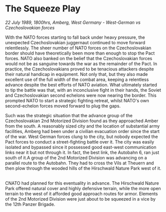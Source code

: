 # The Squeeze Play

*22 July 1989, 1800hrs, Amberg, West Germany - West-German vs Czechoslovakian forces*



With the NATO forces starting to fall back under heavy pressure, the unexpected Czechoslovakian juggernaut continued to move forward relentlessly. The sheer number of NATO forces on the Czechoslovakian border should have theoretically been more than enough to stop the Pact forces. NATO also banked on the belief that the Czechoslovakian forces would not be as sanguine towards the war as the remainder of the Pact. In practice, the Czechoslovakians proved to be tenacious attackers despite their natural handicap in equipment. Not only that, but they also made excellent use of the full width of the combat area, keeping a relentless advance despite the best efforts of NATO aviation. What ultimately started to tip the battle was that, with an inconclusive fight in their hands, the Soviet and Czechoslovakian second echelons were now nearing the border. This prompted NATO to start a strategic fighting retreat, whilst NATO's own second-echelon forces moved forward to plug the gaps. 

Such was the strategic situation that the advance group of the Czechoslovakian 2nd Motorized Division found as they approached Amber from the south. A reasonably sized city and the location of substantial army facilities, Amberg had been under a civilian evacuation order since the start of the war. West German forces clung to the city, but nobody expected the Pact forces to conduct a street-fighting battle over it. The city was easily isolated and bypassed since it possessed good east-west communication links near it but not through it. In fact, the best link, the Autobahn 6, ran just south of it.A group of the 2nd Motorized Division was advancing on a parallel route to the Autobahn. They had to cross the Vils at Theuern and then plow through the wooded hills of the Hirschwald Nature Park west of it.  

CNATO had planned for this eventuality in advance. The Hirschwald Nature Park offered natural cover and highly defensive terrain, while the more open terrain to the west of it afforded good approach routes for armor. Elements of the 2nd Motorized Division were just about to be squeezed in a vice by the 12th Panzer Brigade.
